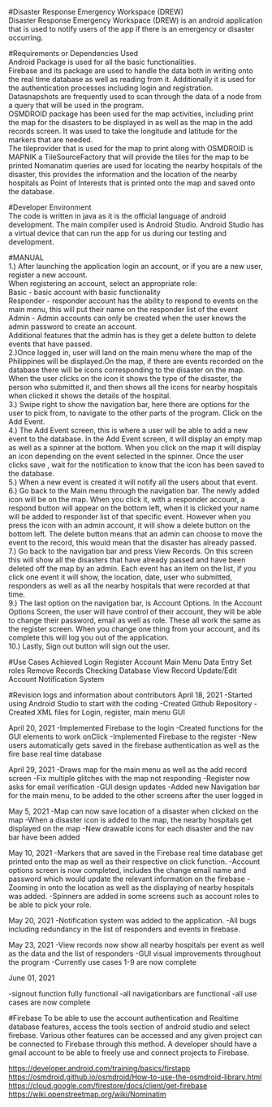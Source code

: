 #Disaster Response Emergency Workspace (DREW)  
 Disaster Response Emergency Workspace (DREW) is an android application that is used to notify users of the app if there is an emergency or disaster occurring.

#Requirements or Dependencies Used  
 Android Package is used for all the basic functionalities.  
Firebase and its package are used to handle the data both in writing onto the real time database as well as reading from it. Additionally it is used for the authentication processes including login and registration. Datasnapshots are frequently used to scan through the data of a node from a query that will be used in the program.  
OSMDROID package has been used for the map activities, including print the map for the disasters to be displayed in as well as the map in the add records screen. It was used to take the longitude and latitude for the markers that are needed.  
The tileprovider that is used for the map to print along with OSMDROID is MAPNIK a TileSourceFactory that will provide the tiles for the map to be printed
Nomanatim queries are used for locating the nearby hospitals of the disaster, this provides the information and the location of the nearby hospitals as Point of Interests that is printed onto the map and saved onto the database.

#Developer Environment  
The code is written in java as it is the official language of android development. The main compiler used is Android Studio. Android Studio has a virtual device that can run the app for us during our testing and development.


#MANUAL   
1.) After launching the application login an account, or if you are a new user, register a new account.  
When registering an account, select an appropriate role:  
Basic - basic account with basic functionality  
Responder - responder account has the ability to respond to events on the main menu, this will put their name on the responder list of the event  
Admin - Admin accounts can only be created when the user knows the admin password to create an account.  
        Additional features that the admin has is they get a delete button to delete events that have passed.  
2.)Once logged in, user will land on the main menu where the map of the Philippines will be displayed.On the map, if there are events recorded on the database there will 
  be icons corresponding to the disaster on the map. When the user clicks on the icon it shows the type of the disaster, the person who submitted it, and then shows all the icons for nearby hospitals when clicked it shows the details of the hospital.  
3.) Swipe right to show the navigation bar, here there are options for the user to pick from, to navigate to the other parts of the program. Click on the Add Event.  
4.) The Add Event screen, this is where a user will be able to add a new event to the database. In the Add Event screen, it will display an empty map as well as a spinner at the bottom. When you click on the map it will display an icon depending on the event selected in the spinner. Once the user clicks save , wait for the notification to know that the icon has been saved to the database.  
5.) When a new event is created it will notify all the users about that event.   
6.) Go back to the Main menu through the navigation bar. The newly added icon will be on the map. When you click it, with a responder account, a respond button will appear on the bottom left, when it is clicked your name will be added to responder list of that specific event. However when you press the icon with an admin account, it will show a delete button on the bottom left. The delete button means that an admin can choose to move the event to the record, this would mean that the disaster has already passed.  
7.) Go back to the navigation bar and press View Records. On this screen this will show all the disasters that have already passed and have been deleted off the map by an admin.  Each event has an item on the list, if you click one event it will show, the location, date, user who submitted, responders as well as all the nearby hospitals that were recorded at that time.  
9.) The last option on the navigation bar, is Account Options. In the Account Options Screen, the user will have control of their account, they will be able to change their password, email as well as role. These all work the same as the register screen. When you change one thing from your account, and its complete this will log you out of the application.  
10.) Lastly, Sign out button will sign out the user.  


#Use Cases Achieved
Login 
Register Account
Main Menu
Data Entry
Set roles
Remove Records
Checking Database
View Record
Update/Edit Account
Notification System


#Revision logs and information about contributors
April 18, 2021
-Started using Android Studio to start with the coding
-Created Github Repository
-Created XML files for Login, register, main menu GUI

April 20, 2021
-Implemented Firebase to the login
-Created functions for the GUI elements to work onClick
-Implemented Firebase to the register
-New users automatically gets saved in the firebase authentication as well as the fire base real time database

April 29, 2021
-Draws map for the main menu as well as the add record screen
-Fix multiple glitches with the map not responding
-Register now asks for email verification
-GUI design updates 
-Added new Navigation bar for the main menu, to be added to the other screens after the user logged in

May 5, 2021
-Map can now save location of a disaster when clicked on the map
-When a disaster icon is added to the map, the nearby hospitals get displayed on the map
-New drawable icons for each disaster and the nav bar have been added

May 10, 2021
-Markers that are saved in the Firebase real time database get printed onto the map as well as their respective on click function.
-Account options screen is now completed, includes the change email name and password which would update the relevant information on the firebase
-Zooming in onto the location as well as the displaying of nearby hospitals was added.
-Spinners are added in some screens such as account roles to be able to pick your role.
 
May 20, 2021
-Notification system was added to the application.
-All bugs including redundancy in the list of responders and events in firebase.

May 23, 2021
-View records now show all nearby hospitals per event as well as the data and the list of responders
-GUI visual improvements throughout the program 
-Currently use cases 1-9 are now complete

June 01, 2021

-signout function fully functional
-all navigationbars are functional 
-all use cases are now complete

#Firebase
To be able to use the account authentication and Realtime database features, access the tools section of android studio and select firebase. Various other features can be accessed and any given project can be connected to Firebase through this method. A developer should have a gmail account to be able to freely use and connect projects to Firebase.


https://developer.android.com/training/basics/firstapp
https://osmdroid.github.io/osmdroid/How-to-use-the-osmdroid-library.html
https://cloud.google.com/firestore/docs/client/get-firebase
https://wiki.openstreetmap.org/wiki/Nominatim
